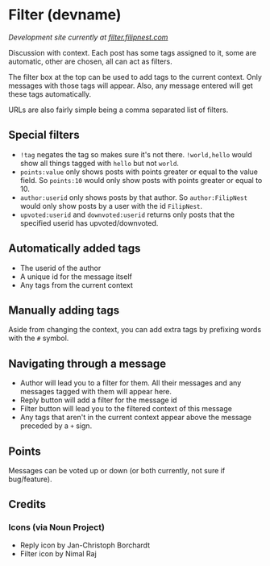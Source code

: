 # Filter (devname)

_Development site currently at [filter.filipnest.com](http://filter.filipnest.com)_

Discussion with context. Each post has some tags assigned to it, some are automatic, other are chosen, all can act as filters.

The filter box at the top can be used to add tags to the current context. Only messages with those tags will appear. Also, any message entered will get these tags automatically.

URLs are also fairly simple being a comma separated list of filters.

## Special filters

* `!tag` negates the tag so makes sure it's not there.  `!world,hello` would show all things tagged with `hello` but not `world`.
* `points:value` only shows posts with points greater or equal to the value field. So `points:10` would only show posts with points greater or equal to 10.
* `author:userid` only shows posts by that author. So `author:FilipNest` would only show posts by a user with the id `FilipNest`.
* `upvoted:userid` and `downvoted:userid` returns only posts that the specified userid has upvoted/downvoted.

## Automatically added tags

* The userid of the author
* A unique id for the message itself
* Any tags from the current context

## Manually adding tags

Aside from changing the context, you can add extra tags by prefixing words with the `#` symbol.

## Navigating through a message

* Author will lead you to a filter for them. All their messages and any messages tagged with them will appear here.
* Reply button will add a filter for the message id
* Filter button will lead you to the filtered context of this message
* Any tags that aren't in the current context appear above the message preceded by a `+` sign.

## Points

Messages can be voted up or down (or both currently, not sure if bug/feature).

## Credits

### Icons (via Noun Project)

* Reply icon by Jan-Christoph Borchardt
* Filter icon by Nimal Raj
